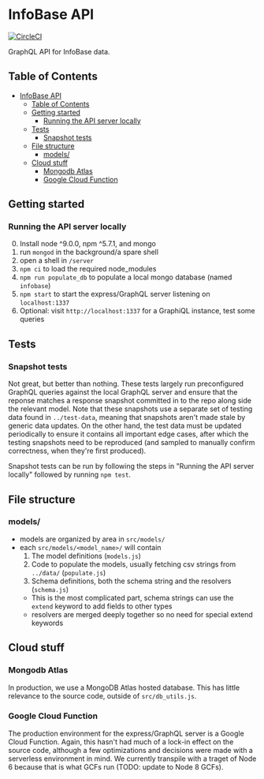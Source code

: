 InfoBase API
========

[![CircleCI](https://circleci.com/gh/TBS-EACPD/InfoBase.svg?style=svg&circle-token=a99b6b8309e5edd904b0386c4a92c10bf5f43e29)](https://circleci.com/gh/TBS-EACPD/InfoBase)

GraphQL API for InfoBase data.

## Table of Contents
- [InfoBase API](#infobase-api)
  - [Table of Contents](#table-of-contents)
  - [Getting started](#getting-started)
    - [Running the API server locally](#running-the-api-server-locally)
  - [Tests](#tests)
    - [Snapshot tests](#snapshot-tests)
  - [File structure](#file-structure)
    - [models/](#models)
  - [Cloud stuff](#cloud-stuff)
    - [Mongodb Atlas](#mongodb-atlas)
    - [Google Cloud Function](#google-cloud-function)


## Getting started

### Running the API server locally
0. Install node ^9.0.0, npm ^5.7.1, and mongo
1. run `mongod` in the background/a spare shell
2. open a shell in `/server`
3. `npm ci` to load the required node_modules
4. `npm run populate_db` to populate a local mongo database (named `infobase`)
5. `npm start` to start the express/GraphQL server listening on `localhost:1337`
6. Optional: visit `http://localhost:1337` for a GraphiQL instance, test some queries

## Tests

### Snapshot tests
Not great, but better than nothing. These tests largely run preconfigured GraphQL queries against the local GraphQL server and ensure that the reponse matches a response snapshot committed in to the repo along side the relevant model. Note that these snapshots use a separate set of testing data found in `../test-data`, meaning that snapshots aren't made stale by generic data updates. On the other hand, the test data must be updated periodically to ensure it contains all important edge cases, after which the testing snapshots need to be reproduced (and sampled to manually confirm correctness, when they're first produced).

Snapshot tests can be run by following the steps in "Running the API server locally" followed by running `npm test`.


## File structure

### models/
* models are organized by area in `src/models/`
* each `src/models/<model_name>/` will contain 
  1. The model definitions (`models.js`)
  2. Code to populate the models, usually fetching csv strings from `../data/` (`populate.js`)
  3. Schema definitions, both the schema string and the resolvers (`schema.js`)
    * This is the most complicated part, schema strings can use the `extend` keyword to add fields to other types
    * resolvers are merged deeply together so no need for special extend keywords


## Cloud stuff

### Mongodb Atlas
In production, we use a MongoDB Atlas hosted database. This has little relevance to the source code, outside of `src/db_utils.js`.

### Google Cloud Function
The production environment for the express/GraphQL server is a Google Cloud Function. Again, this hasn't had much of a lock-in effect on the source code, although a few optimizations and decisions were made with a serverless environment in mind. We currently transpile with a traget of Node 6 because that is what GCFs run (TODO: update to Node 8 GCFs).
